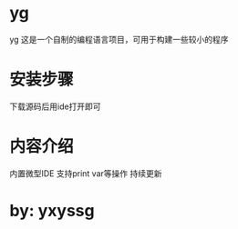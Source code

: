# yg
yg
这是一个自制的编程语言项目，可用于构建一些较小的程序
# 安装步骤
下载源码后用ide打开即可
# 内容介绍
内置微型IDE
支持print var等操作
持续更新
# by: yxyssg
